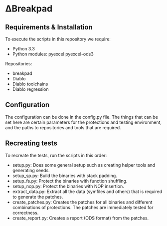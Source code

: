 # ∆Breakpad

## Requirements & Installation
To execute the scripts in this repository we require:
- Python 3.3
- Python modules: pyexcel pyexcel-ods3

Repositories:
- breakpad
- Diablo
- Diablo toolchains
- Diablo regression

## Configuration
The configuration can be done in the config.py file. The things that can be set here are certain parameters for the protections and testing environment, and the paths to repositories and tools that are required.

## Recreating tests
To recreate the tests, run the scripts in this order:
- setup.py: Does some general setup such as creating helper tools and generating seeds.
- setup_sp.py: Build the binaries with stack padding.
- setup_fs.py: Protect the binaries with function shuffling.
- setup_nop.py: Protect the binaries with NOP insertion.
- extract_data.py: Extract all the data (symfiles and others) that is required to generate the patches.
- create_patches.py: Creates the patches for all binaries and different combinations of protections. The patches are immediately tested for correctness.
- create_report.py: Creates a report (ODS format) from the patches.
